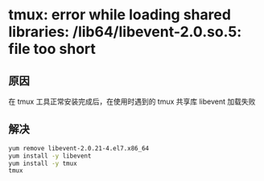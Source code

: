 # tmux: error while loading shared libraries: /lib64/libevent-2.0.so.5: file too short

## 原因
在 tmux 工具正常安装完成后，在使用时遇到的 tmux 共享库 libevent 加载失败

## 解决

```sh
yum remove libevent-2.0.21-4.el7.x86_64
yum install -y libevent
yum install -y tmux
tmux
```







<ad/>
<comment/>